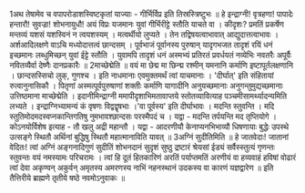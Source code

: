 

  
1अथ तेषामेव च वपापरोडाशस्विष्टकृतां याज्याः - गीर्भिर्विप्र इति तिस्रस्त्रिष्टुभः ॥ हे इन्द्राग्नी! वृत्रहणा! पापादेः हन्तारौ! सुवज्रा! शोभनायुधौ! अयं विप्रः यजमानः युवां गीर्भिरीट्टे स्तौति याचते वा । कीदृशः? प्रमतिं प्रकर्षेण मन्तव्यं यशसं यशस्विनं न त्वयशस्यम् । मत्वर्थीयो लुप्यते । तेन तद्विषयत्वाभावात् आद्युदात्तत्वाभावः । अर्शआदिलक्षणे वाऽचि मध्योदात्तत्वं छान्दसम् । पूर्वभाजं पूर्वानस्य पुरुषान् यादृगभजत तादृशं रयिं धनं इच्छमानः लब्धुमिच्छन् युवां ईट्टे स्तौति । युवामपि तादृशं धनं अस्मभ्यं प्रतिरतं प्रवर्धयतं नव्येभिः नवतरैः अपूर्वैः नवितव्यैर्वा देष्णैः दानप्रकारैः ॥
2माच्छेद्मेति ॥ वयं मा छेद्म मा छिन्द्म रश्मीन् यमनानि कर्माणि इष्टापूर्तलक्षणानि । छान्दसस्सिचो लुक्, गुणश्च । इति नाधमानाः एवमुक्तमर्थं त्वां याचमानाः । 'दीर्घात्' इति संहितायां रुत्वानुनासिकौ । पितृणां अस्मत्पूर्वपुरुषाणां शक्तीः कर्माणि यागादीनि अनुयच्छमानाः अनुगन्तुमुद्यच्छमानाः उत्तिष्ठमाना माच्छेद्मेति । इदानीमिन्द्राग्नी ममापीदृशाभिमतावाप्तये स्तोतव्यावित्याह पञ्चमीसामर्थ्यादन्यमिति लभ्यते । इन्द्राग्निभ्यामन्यं कं वृषणः विद्वद्वृषभाः ।'वा पूर्वस्य' इति दीर्घाभावः । मदन्ति स्तुवन्ति । मदि स्तुतिमोदमदस्वप्नकान्तिगतिषु नुमभावश्छान्दसः परस्मैपदं च । यद्वा - मदन्ति तर्पयन्ति मद तृप्तियोगे । कोऽनयोर्विशेष इत्याह - तौ खलु अद्री महान्तौ । यद्वा - आदरणीयौ केनाप्यनभिभाव्यौ धिषणायाः बुद्धेः उपस्थे उत्सङ्गे स्थितौ अर्थिनां बुद्धिषु स्थितौ महात्मानाविति यावत् ॥
3अग्निं सुदीतिमिति ॥ हे जातवेदाः! जातानां वेदितः! त्वां अग्निं अङ्गनादिगुणं सुदीतिं शोभनदानं सुदृशं सुष्ठु द्रष्टारं श्रेयसां ईड्यं सर्वैस्स्तुत्यं गृणन्तः स्तुवन्तः वयं नमस्यामः परिचरामः । त्वां हि दूतं हितकारिणं अरतिं पर्याप्तमतिं अरणीयं वा हव्यवाहं हविषां वोढारं त्वां देवा अकृण्वन् अकुर्वन् अमृतस्य अमरणस्य नाभिं नहनस्थानं उदकस्य वा कारणं यज्ञद्वारेण ॥
इति तैत्तिरीये ब्राह्मणे तृतीये षष्ठे नवमोऽनुवाकः ॥  
